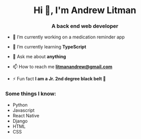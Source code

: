 <h1 align="center">Hi 👋, I'm Andrew Litman</h1>
<h3 align="center">A back end web developer</h3>

- 🔭 I’m currently working on a medication reminder app

- 🌱 I’m currently learning **TypeScript**

- 💬 Ask me about **anything**

- 📫 How to reach me **litmanandrew@gmail.com**

- ⚡ Fun fact **I am a Jr. 2nd degree black belt 🥋**

<h3 align="left">Some things I know:</h3>

- Python
- Javascript
- React Native
- Django
- HTML
- CSS
